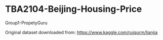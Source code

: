 # TBA2104-Beijing-Housing-Price
Group1-PropetyGuru

Original dataset downloaded from:
https://www.kaggle.com/ruiqurm/lianjia
